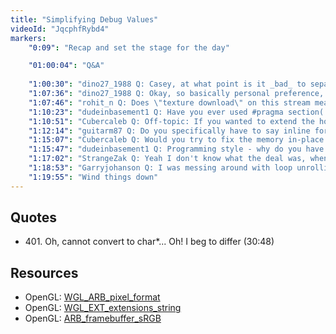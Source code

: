 ```yaml
---
title: "Simplifying Debug Values"
videoId: "JqcphfRybd4"
markers:
    "0:09": "Recap and set the stage for the day"

    "01:00:04": "Q&A"
    
    "1:00:30": "dino27_1988 Q: Casey, at what point is it _bad_ to separate everything into multiple files, and when is it _good_?"
    "1:07:36": "dino27_1988 Q: Okay, so basically personal preference, compile time, and external impositions. Thank you very much for your answer :)"
    "1:07:46": "rohit_n Q: Does \"texture download\" on this stream mean \"glTexImage2D\"?"
    "1:10:23": "dudeinbasement1 Q: Have you ever used #pragma section(...) and grouped memory into sections, and read the map file, or have you always used this style of meta programming?"
    "1:10:51": "Cubercaleb Q: Off-topic: If you wanted to extend the hot-code reloading to work with structure changes wouldn't you have to store meta data about each struct along with information about every allocation, so that you could walk the data, adjust the data, move things around and fix pointers?"
    "1:12:14": "guitarm87 Q: Do you specifically have to say inline for functions to be inlined or does the compiler do that automagically if it finds one/several to fit?"
    "1:15:07": "Cubercaleb Q: Would you try to fix the memory in-place or would you copy it to a new memory arena?"
    "1:15:47": "dudeinbasement1 Q: Programming style - why do you have the function return on the preceeding line? Is it just so that the function name is in the first column?"
    "1:17:02": "StrangeZak Q: Yeah I don't know what the deal was, when I asked about inlining last night it blew up everywhere."
    "1:18:53": "Garryjohanson Q: I was messing around with loop unrolling by hand and got massive speedups, any idea why would that be?"
    "1:19:55": "Wind things down"
---
```


## Quotes

* 401\. Oh, cannot convert to char\*... Oh! I beg to differ (30:48)

## Resources

* OpenGL: [WGL_ARB_pixel_format](https://www.opengl.org/registry/specs/ARB/wgl_pixel_format.txt)
* OpenGL: [WGL_EXT_extensions_string](https://www.opengl.org/registry/specs/EXT/wgl_extensions_string.txt)
* OpenGL: [ARB_framebuffer_sRGB](https://www.opengl.org/registry/specs/ARB/framebuffer_sRGB.txt)
